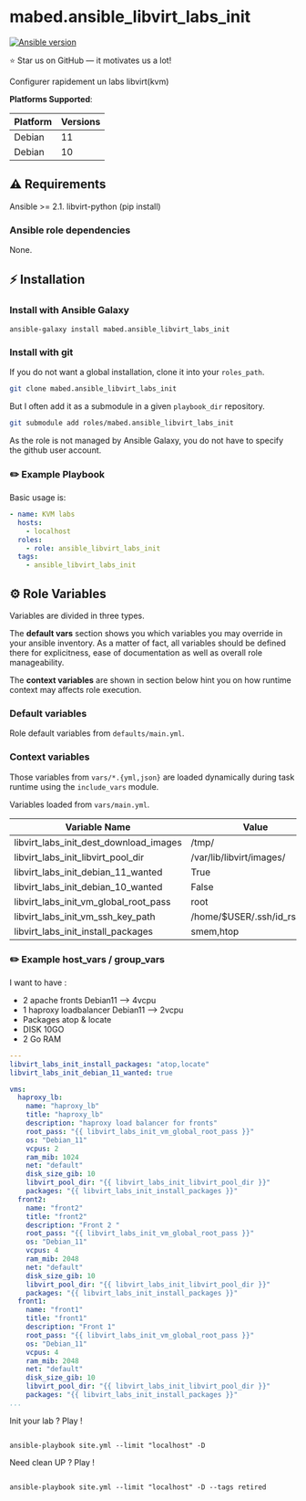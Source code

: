 
# mabed.ansible_libvirt_labs_init

[![Ansible version](https://img.shields.io/badge/ansible-%3E%3D2.10-black.svg?style=flat-square&logo=ansible)](https://github.com/ansible/ansible)

⭐ Star us on GitHub — it motivates us a lot!

Configurer rapidement un labs libvirt(kvm)

**Platforms Supported**:

| Platform | Versions |
|----------|----------|
| Debian | 11 |
| Debian | 10 |

## ⚠️ Requirements

Ansible >= 2.1.
libvirt-python (pip install)

### Ansible role dependencies

None.

## ⚡ Installation

### Install with Ansible Galaxy

```shell
ansible-galaxy install mabed.ansible_libvirt_labs_init
```

### Install with git

If you do not want a global installation, clone it into your `roles_path`.

```bash
git clone mabed.ansible_libvirt_labs_init
```

But I often add it as a submodule in a given `playbook_dir` repository.

```bash
git submodule add roles/mabed.ansible_libvirt_labs_init
```

As the role is not managed by Ansible Galaxy, you do not have to specify the
github user account.

### ✏️ Example Playbook

Basic usage is:

```yaml
- name: KVM labs
  hosts:
    - localhost
  roles:
    - role: ansible_libvirt_labs_init
  tags:
    - ansible_libvirt_labs_init
```

## ⚙️ Role Variables

Variables are divided in three types.

The **default vars** section shows you which variables you may
override in your ansible inventory. As a matter of fact, all variables should
be defined there for explicitness, ease of documentation as well as overall
role manageability.

The **context variables** are shown in section below hint you
on how runtime context may affects role execution.

### Default variables
Role default variables from `defaults/main.yml`.


### Context variables

Those variables from `vars/*.{yml,json}` are loaded dynamically during task
runtime using the `include_vars` module.

Variables loaded from `vars/main.yml`.

| Variable Name | Value |
|---------------|-------|
| libvirt_labs_init_dest_download_images | /tmp/ |
| libvirt_labs_init_libvirt_pool_dir | /var/lib/libvirt/images/ |
| libvirt_labs_init_debian_11_wanted | True |
| libvirt_labs_init_debian_10_wanted | False |
| libvirt_labs_init_vm_global_root_pass | root |
| libvirt_labs_init_vm_ssh_key_path | /home/$USER/.ssh/id_rsa.pub |
| libvirt_labs_init_install_packages | smem,htop |

### ✏️ Example host_vars / group_vars

I want to have :
* 2 apache fronts  Debian11 --> 4vcpu
* 1 haproxy loadbalancer Debian11 --> 2vcpu
* Packages atop & locate
* DISK 10GO
* 2 Go RAM


```yaml
---
libvirt_labs_init_install_packages: "atop,locate"
libvirt_labs_init_debian_11_wanted: true

vms:
  haproxy_lb:
    name: "haproxy_lb"
    title: "haproxy_lb"
    description: "haproxy load balancer for fronts"
    root_pass: "{{ libvirt_labs_init_vm_global_root_pass }}"
    os: "Debian_11"
    vcpus: 2
    ram_mib: 1024
    net: "default"
    disk_size_gib: 10
    libvirt_pool_dir: "{{ libvirt_labs_init_libvirt_pool_dir }}"
    packages: "{{ libvirt_labs_init_install_packages }}"
  front2:
    name: "front2"
    title: "front2"
    description: "Front 2 "
    root_pass: "{{ libvirt_labs_init_vm_global_root_pass }}"
    os: "Debian_11"
    vcpus: 4
    ram_mib: 2048
    net: "default"
    disk_size_gib: 10
    libvirt_pool_dir: "{{ libvirt_labs_init_libvirt_pool_dir }}"
    packages: "{{ libvirt_labs_init_install_packages }}"
  front1:
    name: "front1"
    title: "front1"
    description: "Front 1"
    root_pass: "{{ libvirt_labs_init_vm_global_root_pass }}"
    os: "Debian_11"
    vcpus: 4
    ram_mib: 2048
    net: "default"
    disk_size_gib: 10
    libvirt_pool_dir: "{{ libvirt_labs_init_libvirt_pool_dir }}"
    packages: "{{ libvirt_labs_init_install_packages }}"
...
```

Init your lab ? Play !

```shell

ansible-playbook site.yml --limit "localhost" -D

```


Need clean UP ? Play !


```shell

ansible-playbook site.yml --limit "localhost" -D --tags retired

```

